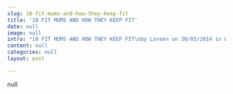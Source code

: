 ```yaml
---
slug: 10-fit-mums-and-how-they-keep-fit
title: '10 FIT MUMS AND HOW THEY KEEP FIT'
date: null
image: null
intro: "10 FIT MUMS AND HOW THEY KEEP FIT\nby Loreen on 30/03/2014 in Womens health\nHaving fairly recently reinvented myself as a wellness and fitness professional, (but still a PR deep down) I thought it would be a cool thing to speak to a group of fantastic mothers I know and get them to talk about their fitness and post the article on mother’s day. How they got into keeping fit, why, who and what motivates them etc.\n\nWhat I managed to get was a collection of truly fantastic stories from ten fabulous women who represent a range of all you women out there, whether you are a mum or not.  Each one has a different reason for keeping fit and a totally different approach to how they achieve this.  This was the story for me. The fact that you can have the same goal but have different reasons for having that goal and therefore take a totally different approach to the next person.  Different journeys to the same destination, but you all get there in your own way.  \n\nThank you so much to the ladies who contributed to this.  I have truly enjoyed putting this together and hope you enjoy reading it too. Happy Mother’s Day to all the mums out there!\n\n \n\nSara Ali\nSara Ali\nSara Ali, 30+, Retail Consultant and mother to 11 year old daughter + 8 year old son\n\nLuckily I have always been very slim and didn’t need to keep fit, which is just as well as I couldn’t think of a worse way to spend my time than willingly putting myself through pain and sweating. When I had my first child, I wasn’t too bothered about losing the extra half a stone I had put on as I was probably too skinny before and I also knew I wanted to have another child so there was no point in getting a six pack just to undo all that effort and have a big tummy again!\n\nAfter I had my second child, I seemed to have put on more weight than previously and the weight just didn’t seem to come off as easy as it did with my first child. Finally I had empathy for what my friends and magazine covers were talking about.\n\n I knew was done in the baby-making department and was determined to shift the extra weight and get back into my skinny jeans but it didn’t happen for a while and it became a frustrating process.\n\n \n\nSara with her niece\nSara with her niece\nHospitality is a huge part of the Arab culture and when a woman gives birth, the custom is for her to have 40 days rest to recover from the trauma of childbirth. During this period, the family would get an extended round of visits from family and friends who would bring food, come and help with any chores and give any emotional help and support needed. \n\nA huge part of these visits involves eating the food that the visitors have brought (while they are still with you!) to show gratitude for their time and effort. As you can imagine, this means piling on a whole load of weight in the first couple of months of giving birth. I was having two breakfasts and two dinners at one stage!\n\n After the 40 days, there then tends to be a lot of invites to family type events with the idea being to get the mother and child back out and socialising which can also help prevent post-natal depression. I often just put on a nice pretty kaftan, convincing myself I was being a good Arab wife and mum when really it was just a way to hide the extra pounds and not bother do anything about it for as long as I could hide it under a swathe of fabric.\n\n \n\nIMG_2762\n\nWhen my son was a few years old, I decided to separate from my husband and I moved with the children to leafy Chiswick. This was life-changing in many ways. It was amazing watching people running by the river, looking like they were in a completely serene zone.\n\nI was also inspired by the many mums I saw running with their prams and thought, wow, I have no excuse not to get fit. Having watched my mum suffer years of ill health from not taking care of her wellbeing (using the fact that she’d had five kids as her reason to be overweight), and not liking the feeling of discomfort when I put my clothes on, I joined the riverside jogging herd and also joined a gym.\n\n \n\nAbs in the making...\nAbs in the making…\nI would go 3-4 times a week, spending an hour and half in the gym by splitting my time between cardio, light weights and stretching. As much as I enjoyed jogging by the river, I preferred using the cardio machines more with the simple reason being that I wanted to be able to track my progress. I needed to see numbers, how fast I’m going, how much I’m burning etc. I loved working out alone and found the time by myself a great way to relax and refocus.  Being a single mum and self-employed can be stressful and you can totally forget to make time for yourself.\n\nI also reduced my sugar intake and cut out a lot of the processed starches that is prevalent in my culture. It meant also cutting down how much coffee I drank which was hard as I love my caffeine.\n\n \n\n \n\nOne of the amazing mums I met, who is now a good friend, is a personal trainer and a shining example of holistic wellness.  She would take me to health food shops and introduce me to weird and wonderful things I’d never heard of or ever thought I would be eating. She truly motivates me to stay healthy as she is mum of three, runs her own business and still takes good care of herself.\n\n  \n\n \n\nAngela Cozier, 39, Nutritional adviser and mother to 15 year old daughter.\n\n \n\nAngela Cozier\nAngela Cozier\nI started working out 17 years ago mainly to keep healthy. After the birth of my daughter, the training aim then became one of weight loss to regain my figure. Although I trained regularly, going to aerobics classes etc, it’s not until almost four years ago when I did Shaun T’s Insanity that I finally lost most of my excess body weight. My husband has also suffered with colitis for many years and, along with our new keep-fit regime, I started the whole family on a clean eating programme.\n\nFor many years I was a Business Systems Analyst but felt like I needed a change. My journey in becoming fit and healthier through fitness and clean eating compelled me to share my new found knowledge with the world. I completed a diploma in Nutritional Therapy in 2013 and set up my own business as a Nutritional Adviser shortly after in the same year.\n\nI tend to train six days a week, especially if I’m following a programme (Insanity, P90x Chalean Extreme etc) and when I train al fresco, I do a mix of high intensity interval training, weights and stretching. I train fasted to allow for maximum fat burn and break my fast with a spread consisting of a large portion of protein and fresh vegetables.\n\nMy motivation for training is simply to stay healthy, especially to be healthy and be there for my family. It’s also so I can motivate others by being an example of the life I preach.\n\nAngela on holiday in 2012\nAngela on holiday in 2012\nI love training my legs as I can lift heavier weights during squats/lunges but I really don’t like working on my abs. Shaun T and Chalene Johnson inspire me with their approach to fitness. Chalene especially as she’s also a mum and business owner as well as being supremely fit!\n\n \n\n \n\n \n\n \n\n \n\n \n\nLibia Phillips, 44, Teaching Assistant, language tutor and mother of 3 daughters and 2 sons, aged 7-24.  Also a grandmother!\n\n \n\nLibia Phillips\nLibia Phillip\nI joined the gym for the first time ever in my life in January this year just to tone up generally.  My husband bought me the membership as a Christmas gift as he knew I wanted to get fitter. I have always been slim and weighed around 48-50 kilos but when I had my twin boys 7 years ago, my weight shot up to 70 kilos!\n\nI managed to shed the excess 20 kilos I had gained just four months after having my boys by simply exercised in the house. Not with a fitness DVD or anything boring like that!  I would walk up and down the stairs several times. I started off with going up and down around 20 times, gradually increasing the number to 50, then 100 times. While sitting down watching TV, I would be doing leg raises and triceps dips as I found TV a total waste of time. I also love dancing, especially salsa and would try and go whenever possible.\n\nLuckily, I am also not a big fan of sugar and I have always eaten very healthily. I cook everything from scratch and rarely do ready meals.\n\nI am enjoying going to the gym now as I have used a personal trainer who has shown me how to get the most out of my sessions in the gym.  I love working on my legs but don’t like press ups or floor work.\n\n My husband is my inspiration. Rain, snow or sunshine, he goes out jogging. He didn’t  put any pressure on me to lose the baby weight but seeing him so dedicated to his fitness motivated me to also get fit. He has even helped his brother lose a lot of excess weight by encouraging him to take up jogging as well.\n\nLibia after she had her twins\nLibia after she had her twins\n \n\n \n\n \n\n \n\n \n\n \n\n \n\n \n\n \n\n \n\n \n\n \n\n \n\n \n\nNatasha Foster, 39, Senior Desktop Analyst + martial arts instructor, mother to 19 year old daughter + 16 year old son\n\nNF3\nNatasha Foster\nI’ve always been active since my school days. After the birth of my second child, I needed an outlet and to do an activity for me.  I used to do Judo as a child and thought about doing it again but wanted to do something more athletic and involving kicking, probably because I liked watching martial arts films so much!  I took up Tang Soo Do as a new years resolution after being introduced to it by a friend and haven’t looked back since. I was never interested in going to the gym or aerobic type classes so this was a perfect alternative to spending hours each week in a gym or group class.\n\nI train 3-4 times a week, increasing it to 6-9 times a week when I’m preparing for an event such as tournament etc. My training includes swimming, running and martial arts. My favourite part of training is working on my legs and stomach as these are my strongest points.\n\nExercise is a huge part of my life. When I’m not able to train it really affects my mood. The only time I am happy not to train is when I go on holiday, although I love swimming on holiday too.\n\nMaster Duane Maynard, one of my Tang Soo Do instructors is a true inspiration.  He’s a machine! I admire his determination and huge achievements as a martial arts professional. My training partner Deanne is also an inspiration with her steely determination and stubbornness for achieving her goals. I am also surrounded by friends with amazing discipline and focus on getting the results they want in every area of their lives. This motivates to keep doing my best too. \n\nI have a naturally high metabolism and eat pretty much what I like. Having said that, I do eat a very balanced diet. I increase my calorie intake, especially protein and water intake, when training for an event.\n\nNF4\nNatasha is known for these kicks!\nNF2\nNatasha kicking butt\n \n\n \n\n \n\n \n\n \n\n \n\n \n\n \n\n \n\n \n\n \n\n \n\n \n\n \n\n \n\n  \n\n \n\n \n\n \n\n \n\n \n\n \n\n \n\n \n\n \n\n \n\nTatiana Mais, 38, PT and youth coach and mother to 15 year old boy + 3 year old girl\n\nTatiana Mais\nTatiana Mais \nMy introduction to exercise came via my grandfather’s girlfriend when I was thirteen. At that point, I was experiencing really painful menstrual pains and my grandfather’s girlfriend explained to me that exercising would help as it would improve me body’s circulation and help to ease the pain.\n\nI remember thinking the woman was crazy as she had me doing jumping jacks but I did it anyway and went to the leisure centre a few times. I didn’t really keep it up but a few years later I joined the local leisure centre and really loved step and aerobic classes. I have been keeping fit ever since and went on to qualify as a personal trainer.\n\n \n\n \n\nTM2I like to train around 3-4 times a week using Pilates and floor-based workouts. I prefer this to the high intensity interval training programmes as I haven’t found them to really work for me.  I love working on my lower body but I’m not keen on core work. I really admire Davina Mcall for her work in promoting fitness. I like the fact that she doesn’t appear to just be doing it for money and love the example she sets with all her charity work.\n\n \n\n \n\n \n\nSari Mwanza, mid-40s. Teaching Assistant and mother to two boys aged 19 and 11.\n\nSari Mwanza\nSari Mwanza\n I joined the gym following a referral from the GP to help with my back pain and also to help me get off anti-depressants which I had been on for over 8 years. I went to the gym every day, training for 3 hours at a time and lost 20 kilos within 7 months.\n\n I love training and see it as part of my lifestyle. I love seeing the results of my hard work, constantly challenge myself and enjoy doing bootcamps, salsa and boxing along with working out in the gym. My favourite exercise is abs and floor work with weights. I’m not so keen on using the bike and spin classes! My constant motivation is the desire never to be a size 16-18 ever again.\n\nMy favourite part of my body is my legs as so many people tell me it looks amazing, which always makes me feel good. I don’t like my bingo wings much though! I work so hard on it and still it’s not as firm as I’d like to be. I am inspired by people like Jessica Ennis.\n\n Sari working her arms\n\nSM5\nSari Mwanza\nSari working out\nSari working out\n \n\n \n\n \n\n \n\n \n\n \n\n \n\n \n\n \n\n \n\n \n\n \n\n \n\n \n\n \n\n \n\n \n\nTina Tran, 31, Part time nail technician, mother to 5 year old and 5 month old boys\n\nTina Tran in workout mode\nTina Tran in workout mode\nI started working out in my twenties mainly to keep fit. During my pregnancy, I kept up my fitness by going swimming. Just a few months after having my youngest son, I returned to the gym just to tone up as I had lost all the baby weight already.\n\n I train 3 times a week and love going to classes such as body pump and I am currently working with a personal trainer to improve my muscle tone and build up my legs.  I like working on my legs, bums and arms as those are the body parts I would like to change the most.\n\n I’m not a major fitness fanatic. I just like to keep in shape, especially recently as it feels like my body doesn’t burn off the calories the way it used to when I was younger. Luckily, having kids hasn’t changed my body much but I do want to build up my legs and bum and tone up my arms.\n\nI would love to look like Rhianna, one of the class instructors at my gym. She’s very slim like me but super toned all over. I am also inspired by lots of different fit people who I follow on Instagram.\n\nLuckily I can pretty much eat what I like and not put on much weight. I cook everything from scratch and I eat loads of fresh vegetables with different kinds of protein and rice. I don’t do ready meals or fried food but do love the occasional sweet treat.\n\nTT3\n\n \n\n \n\n \n\n \n\n \n\n \n\n \n\n \n\n \n\nMichelle Lawrence, Administration Officer, mother to 11 year old boy\n\nMichelle Lawrence\nMichelle Lawrence\n I’ve always been into fitness from a young age.  I enjoy keeping myself fit.  I believe that it is always important that you take care of number one.  As a mother, I believe it is important for your child to see you active and respecting your mind body and soul.\n\n I tend to train five days a week, splitting my training between Tang Soo Do and the gym.  My favourite exercise – I love to sprint … I just love to sprint ! Sprinting provides me with a good cardiovascular workout, gets the heart pumping and the legs working!!  I do not actually have an exercise that I do not like.  When I’m focused and in a zone, I just get on and do what I need to do.  No pain, no gain right?!\n\nMichelle competing\nMichelle competing\n I do not actually have one particular person that I aspire to from a fitness perspective. I am currently following a number of fitness instructors on Facebook and my main reason for this is to become more knowledgeable in helping me get closer to my own long term fitness goal.  However from a karate perspective, I would have to say Gichin Funakoshi, “the father of karate” is a real inspiration.  Master Funakoshi’s struggle to refine and popularise the art of karate is a fine example of persevering and striving for what you believe in.\n\nI think I have a very balanced diet. I tend to have six small meals a day, consisting of protein, carbs and good fats. I also mainly drink water and herbal teas, rather than juices or fizzy drinks.\n\nML2\n\n \n\n \n\n \n\n \n\n \n\n \n\n \n\n \n\n \n\n \n\n \n\n \n\n \n\n \n\n \n\n \n\n \n\n \n\n \n\n \n\n \n\n \n\nRosemary Patten\nRosemary Patten\nRosemary Patten, 60+, Holistic business owner, mother to daughter aged 30+ \n\nMy first attempt at keeping fit was when I took up badminton in my 30s and I did it for about 3 years. I loved the game but eventually gave up as I just didn’t have the strength and competitive edge you need to win games. \n\nI then took up yoga and swimming which I liked much more as both are individual activities where the only competition is yourself. I am not a huge fan of aerobic type classes as I don’t really have the co-ordination you seem to need at some of these fast-paced classes and I just feel silly when I can’t keep up. I find swimming quite a peaceful activity, especially when there’s hardly anyone in the pool.\n\n I had to stop going, however as I couldn’t go on a regular basis due to the difficulty in juggling my part time work, being a wife and mother and the unpredictable working hours of my husband’s job.\n\n Around 12 years ago, with my daughter now all grown up and more of my own time to myself, I went back to doing yoga and swimming and have been going regularly since. I go to yoga twice a week and swimming once a week, depending on what client bookings, meetings or other commitments I have that week. I love the standing poses in yoga the best but I’m not a huge fan of core exercises as it’s my weakest area.\n\nRosemary, right, at yoga\nRosemary, right, at yoga\n I truly appreciate the value of exercise, especially as you get older. Diabetes, high blood pressure, impaired cognitive function and certain types of cancers are all more prevalent as you get older. Your body is also not as strong or toned as when you are younger and exercising is a great way to stay healthy, both physically and mentally.\n\nLinda and some of the ladies in my yoga class (who are a few years older than me!) are inspirational in how fit they are for their age. Some of them do weights in the gym as well as yoga and have incredibly fit and strong bodies. They can manage some of the more difficult moves in yoga due to their strength and flexibility. Another inspiration is my close friend who is 70 and has been playing badminton from since our children were really young. Although I stopped, she’s still playing and is as fit and brilliant at it as ever!\n\nGenerally, I don’t eat less than two hours before I exercise, so on the days I am going to work out, I eat my breakfast earlier than normal and then have a small snack after. I don’t eat anything else until my dinner which tends to be freshly prepared meats, fresh vegetables and not too much starches.\n\n \n\nLorenza Attard, 40+, Office Manager and mother to 15 year old boy\n\nLorenza competing for Mrs Malta\nLorenza competing for Mrs Malta\n It’s fair to say staying fit has always been a part of my life. I started dancing when I was 13 and worked as a professional dancer for eight years before stopping after the birth of my son.\n\n I currently train six times a week doing weight training, muay thai and Tang Soo Do. My favourite exercise is leg training but with a current shoulder injury, upper body work is my least favourite.  I follow a high protein, low carb diet and have to eat every two hours because of the sheer amount of energy I burn every day.  Training and dieting go hand in hand, you can’t have one without the other.\n\n Training is my life. I love the full contact aspect and explosive power involved in doing muay thai. I also love the traditional element to Tang Soo Do and the self defence techniques it teaches, especially learning how to use weapons. In the ten years I have been doing Tang Soo Do, the training involved in attaining the senior belts has taken me on some unforgettable journeys.  I am inspired by different people for various reasons. From a martial arts background, I feel Bruce Lee  is a true inspiration.  His agility, knowledge and determination to bring martial arts to the Western world are truly inspiring.   From a fitness point of view Andreia Brazier is someone I aspire to. I admire her dedication, mental strength and focus.\n\nLorenza at a tournament\nLorenza at a tournament\n             \n\nPOST NAVIGATION\n← Mind fuel for sailing through life\nTraining Philosophy with Elliott Charles →"
content: null
categories: null
layout: post

---
```


null